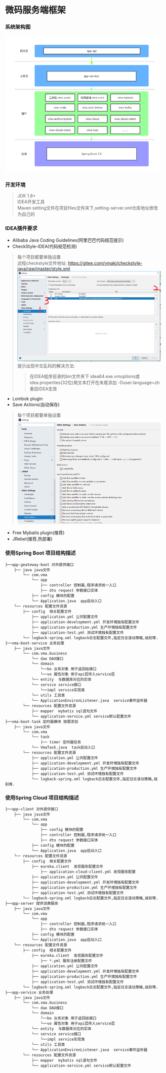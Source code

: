 # 微码服务端框架
### 系统架构图
![架构图](img/系统架构.png)

### 开发环境
> JDK 1.8+   
> IDEA开发工具  
> Maven setting文件在项目files文件夹下,setting-server.xml仓库地址修改为自己的  

### IDEA插件要求
+ Alibaba Java Coding Guidelines(阿里巴巴代码规范提示)
+ CheckStyle-IDEA(代码规范检测)
> 每个项目都要单独设置  
> 远程checkstyle文件地址: https://gitee.com/vmakj/checkstyle-java/raw/master/style.xml
>![checkstyle](img/checkstyle.png)  
> 提示出现中文乱码的解决方法:  
>> 在IDEA程序目录的bin文件夹下  idea64.exe.vmoptions或idea.properties(32位)用文本打开在末尾添加 -Duser.language=zh 重启IDEA生效
+ Lombok plugin
+ Save Actions(自动保存)
>每个项目都要单独设置
>![checkstyle](img/save-actions.png)
+ Free Mybatis plugin(推荐)
+ JRebel(推荐,热部署)


###  使用Spring Boot 项目结构描述

```shell
├──app-geateway-boot 对外提供接口
    ├── java java文件
        └── com.vma
            └── app
                ├── controller 控制器,程序请求统一入口
                ├── dto request 参数接口实体
            ├── config 模块的配置
            └── Application.java  app启动入口
    └── resources 配置文件资源
        ├── config  相关配置文件
            ├── application.yml 公共配置文件
            ├── application-development.yml 开发环境独有配置文件
            ├── application-production.yml 生产环境独有配置文件
            ├── application-test.yml 测试环境独有配置文件
        └── logback-spring.xml logback日志配置文件,指定日志滚动策略,级别等.
├──vma-boot-service 业务处理
    ├── java java文件
        └── com.vma.business
            └── dao DAO接口
            └── domain 
                └──bo 业务对象 用于返回给接口
                └──vo 属性对象 用于api层传入service层
            └── entity  与数据库对应的实体
            └── service service接口
                └──impl service实现类
            └── utils 工具类
            └── ApplicationEnvironListener.java  service事件监听器
        └── resources 配置文件资源
            ├── mapper  mybatis sql语句文件
            └── application-service.yml service默认配置文件
├──vma-boot-task 定时器模块 按需添加
    ├── java java文件
        └── com.vma
            └── task
                ├── timer 定时器任务
            └── VmaTask.java  task启动入口
        └── resources 配置文件资源
            ├── application.yml 公共配置文件
            ├── application-development.yml 开发环境独有配置文件
            ├── application-production.yml 生产环境独有配置文件
            ├── application-test.yml 测试环境独有配置文件
            └── logback-spring.xml logback日志配置文件,指定日志滚动策略,级别等.
```

###  使用Spring Cloud 项目结构描述

```shell
├──app-client 对外提供接口
    ├── java java文件
        └── com.vma
            └── app
                ├── config 模块的配置
                ├── controller 控制器,程序请求统一入口
                ├── dto request 参数接口实体
            ├── config 模块的配置
            └── Application.java  app启动入口
    └── resources 配置文件资源
        ├── config  相关配置文件
            ├── eureka.client  发现服务配置文件
                ├── application-cloud-client.yml 发现服务配置
            ├── application.yml 公共配置文件
            ├── application-development.yml 开发环境独有配置文件
            ├── application-production.yml 生产环境独有配置文件
            ├── application-test.yml 测试环境独有配置文件
        └── logback-spring.xml logback日志配置文件,指定日志滚动策略,级别等.
├──app-server 提供消费服务
    ├── java java文件
        └── com.vma
            └── app
                ├── controller 控制器,程序请求统一入口
                ├── dto request 参数接口实体
            ├── config 模块的配置
            └── Application.java  app启动入口
    └── resources 配置文件资源
        ├── config  相关配置文件
            ├── eureka.client  发现服务配置文件
                ├── *.yml 服务注册配置文件
            ├── application.yml 公共配置文件
            ├── application-development.yml 开发环境独有配置文件
            ├── application-production.yml 生产环境独有配置文件
            ├── application-test.yml 测试环境独有配置文件
        └── logback-spring.xml logback日志配置文件,指定日志滚动策略,级别等.
├──app-service 业务处理
    ├── java java文件
        └── com.vma.business
            └── dao DAO接口
            └── domain 
                └──bo 业务对象 用于返回给接口
                └──vo 属性对象 用于api层传入service层
            └── entity  与数据库对应的实体
            └── service service接口
                └──impl service实现类
            └── utils 工具类
            └── ApplicationEnvironListener.java  service事件监听器
        └── resources 配置文件资源
            ├── mapper  mybatis sql语句文件
            └── application-service.yml service默认配置文件
```